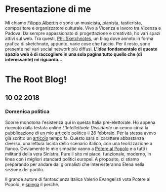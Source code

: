 # Presentazione di me

Mi chiamo [Filippo Albertin](http://www.filippoalbertin.com) e sono un musicista, pianista, tastierista, compositore e organizzatore culturale. Vivo a Vicenza e lavoro tra Vicenza e Padova. Da sempre appassionato di progettazione e creatività, ho vari spazi attivi sul web. Tra questi, [Phil Sketchnotes](http://philsketchnotes.wordpress.com), un blog dove annoto in forma grafica di sketchnote, appunto, varie cose che faccio. Per il resto, sono presente nei vari social network più diffusi. **L'idea fondamentale di questo spazio web è di raccogliere in una sola pagina tutto quello che (di interessante) mi riguarda...**

# The Root Blog!

## 10 02 2018

### Domenica politica

Scorre monotona l'esistenza qui in questa Italia pre-elettorale. Ho appena ricevuto dalla testata online *L'Intellettuale Dissidente* un cenno circa la pubblicazione di un mio articolo politico il 26 febbraio. Per la stessa avevo già scritto un [articolo](http://www.lintellettualedissidente.it/societa/piramidi-hanno-occhi-massoneria/) tempo fa. Questo sarà di carattere abbastanza diverso: una lettura lucida dello scenario italico, con una teorizzazione a fianco. Ovviamente le mie simpatie vanno a [Potere al Popolo](https://poterealpopolo.org/) e a tutti i militanti della vera Sinistra. Pure il sito mi piace, funzionale, moderno, in linea con i migliori standard politici europei. A proposito, ci stiamo preparando per andare dai giornalisti che intervisteranno Elena nella sezione del partito.

Il grande autore di fantascienza italica Valerio Evangelisti vota Potere al Popolo, e [spiega](https://www.youtube.com/watch?v=MS9kZOLUcFA&t=93s) il perché.
